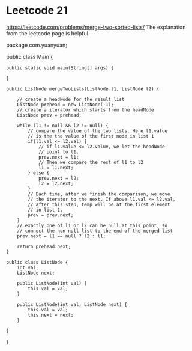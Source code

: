 # Leetcode 21

https://leetcode.com/problems/merge-two-sorted-lists/ 
The explanation from the leetcode page is helpful.

package com.yuanyuan;

public class Main {

    public static void main(String[] args) {

    }

    public ListNode mergeTwoLists(ListNode l1, ListNode l2) {

        // create a headNode for the result list
        ListNode prehead = new ListNode(-1);
        // create a iterator which starts from the headNode
        ListNode prev = prehead;

        while (l1 != null && l2 != null) {
            // compare the value of the two lists. Here l1.value
            // is the the value of the first node in list 1
            if(l1.val <= l2.val) {
                // if l1.value <= l2.value, we let the headNode
                // point to l1.
                prev.next = l1;
                // Then we compare the rest of l1 to l2
                l1 = l1.next;
            } else {
                prev.next = l2;
                l2 = l2.next;
            }
            // Each time, after we finish the comparison, we move
            // the iterator to the next. If above l1.val <= l2.val,
            // after this step, temp will be at the first element
            // in list 1.
            prev = prev.next;
        }
        // exactly one of l1 or l2 can be null at this point, so
        // connect the non-null list to the end of the merged list
        prev.next = l1 == null ? l2 : l1;

        return prehead.next;
    }

    public class ListNode {
        int val;
        ListNode next;

        public ListNode(int val) {
            this.val = val;
        }

        public ListNode(int val, ListNode next) {
            this.val = val;
            this.next = next;
        }

    }
}

